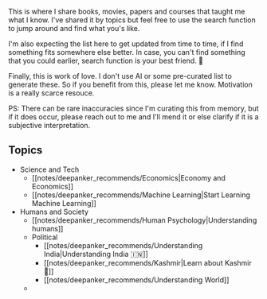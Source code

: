 This is where I share books, movies, papers and courses that taught me what I know. I've shared it by topics but feel free to use the search function to jump around and find what you's like.

I'm also expecting the list here to get updated from time to time, if I find something fits somewhere else better. In case, you can't find something that you could earlier, search function is your best friend. 🐶

Finally, this is work of love. I don't use AI or some pre-curated list to generate these. So if you benefit from this, please let me know. Motivation is a really scarce resouce.

PS:
There can be rare inaccuracies since I'm curating this from memory, but if it does occur, please reach out to me and I'll mend it or else clarify if it is a subjective interpretation.

## Topics
- Science and Tech
	- [[notes/deepanker_recommends/Economics|Economy and Economics]]
	- [[notes/deepanker_recommends/Machine Learning|Start Learning Machine Learning]]
- Humans and Society
	- [[notes/deepanker_recommends/Human Psychology|Understanding humans]]
	- Political
		- [[notes/deepanker_recommends/Understanding India|Understanding India 🇮🇳]]
		- [[notes/deepanker_recommends/Kashmir|Learn about Kashmir 🍁]]
		- [[notes/deepanker_recommends/Understanding World]]
	- 